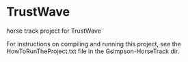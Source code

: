 # TrustWave
horse track project for TrustWave

For instructions on compiling and running this project, see the HowToRunTheProject.txt file in the Gsimpson-HorseTrack dir.
